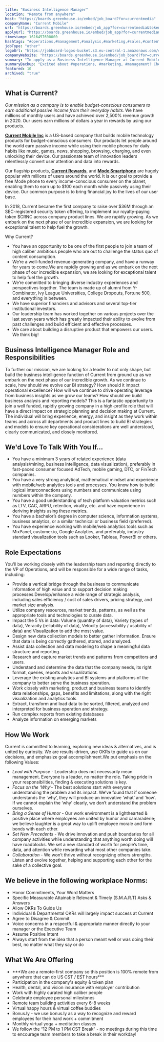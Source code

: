 ```yaml
---
title: "Business Intelligence Manager"
location: "Remote from anywhere"
host: "https://boards.greenhouse.io/embed/job_board?for=currentmedia"
companyName: "Current Mobile"
url: "https://boards.greenhouse.io/embed/job_app?for=currentmedia&token=5088300002"
applyUrl: "https://boards.greenhouse.io/embed/job_app?for=currentmedia&token=5088300002#app"
timestamp: 1616457600000
hashtags: "#operations,#management,#analysis,#marketing,#sales,#content,#ui/ux,#finance,#office,#monitoring"
jobType: "other"
logoUrl: "https://jobboard-logos-bucket.s3.eu-central-1.amazonaws.com/current-mobile"
companyWebsite: "https://boards.greenhouse.io/embed/job_board?for=currentmedia"
summary: "To apply as a Business Intelligence Manager at Current Mobile, you preferably need to have 3 years of related experience."
summaryBackup: "Excited about #operations, #marketing, #management? Check out this job post!"
featured: 10
archived: "true"
---
```


## What is Current?

_Our mission as a company is to enable budget-conscious consumers to earn additional passive income from their everyday habits._ We have millions of monthly users and have achieved over 2,500% revenue growth in 2020. Our users earn millions of dollars a year in rewards by using our products.

**[Current Mobile Inc](https://currentmobile.us)** is a US-based company that builds mobile technology products for budget-conscious consumers. Our products let people around the world earn passive income while using their mobile phones for daily habits like music, games, news, shopping, browsing, charging, and even unlocking their device. Our passionate team of innovation leaders relentlessly convert user attention and data into rewards. 

Our flagship products, **[Current Rewards](https://play.google.com/store/apps/details?id=us.current.android&hl=en_US&gl=US)**, and **[Mode Smartphone](http://modephone.com/)** are hugely popular with millions of users around the world. It is our goal to provide a free Mode phone to every income-conscious consumer on the planet, enabling them to earn up to $100 each month while passively using their device. Our common purpose is to bring financial joy to the lives of our user base.

In 2018, Current became the first company to raise over $36M through an SEC-registered security token offering, to implement our royalty-paying token $CRNC across company product lines. We are rapidly growing. As we embark on the next phase of our incredible expansion, we are looking for exceptional talent to help fuel the growth.

Why Current?

*   You have an opportunity to be one of the first people to join a team of high caliber ambitious people who are out to challenge the status quo of content consumption.
*   We’re a well-funded revenue-generating company, and have a runway for years to come.We are rapidly growing and as we embark on the next phase of our incredible expansion, we are looking for exceptional talent to help fuel the growth.
*   We’re committed to bringing diverse industry experiences and perspectives together. The team is made up of alumni from Y-Combinator, Ivy League Universities, College Dropouts, Fortune 500, and everything in between.
*   We have superior financiers and advisors and several top-tier institutional investors.
*   Our leadership team has worked together on various projects over the last seven years which has greatly impacted their ability to evolve from past challenges and build efficient and effective processes.
*   We care about building a disruptive product that empowers our users. We think big!

## Business Intelligence Manager Role and Responsibilities

To further our mission, we are looking for a leader to not only shape, but build the business intelligence function of Current from ground up as we embark on the next phase of our incredible growth. As we continue to scale, how should we evolve our BI strategy? How should it impact operational excellence? How will we continue to drive operating leverage from business insights as we grow our teams? How should we build business analysis and reporting models? This is a fantastic opportunity to join a well funded, rapidly growing company in a high-profile role that will have a direct impact on strategic planning and decision making at Current. The individual will bring experience, energy, and insight as they work within teams and across all departments and product lines to build BI strategies and models to ensure key operational considerations are well understood, clearly communicated, and closely monitored.

## We'd Love To Talk With You If…

*   You have a minimum 3 years of related experience (data analysis/mining, business intelligence, data visualization), preferably in fast-paced consumer focused AdTech, mobile gaming, DTC, or FinTech companies.
*   You have a very strong analytical, mathematical mindset and experience with mobile/web analytics tools and processes. You know how to build logical interconnections using numbers and communicate using numbers within the company.
*   You have a good understanding of tech platform valuation metrics such as LTV, CAC, ARPU, retention, virality, etc. and have experience in deriving insights using these metrics.
*   You have a bachelor’s degree in computer science, information systems, business analytics, or a similar technical or business field (preferred).
*   You have experience working with mobile/web analytics tools such as MixPanel, customer.io, Google Analytics, and preferably, industry standard visualization tools such as Looker, Tableau, PowerBI or others.

## Role Expectations

You'll be working closely with the leadership team and reporting directly to the VP of Operations, and will be responsible for a wide range of tasks, including:

*   Provide a vertical bridge through the business to communicate information of high value and to support decision making processes.Develop/enhance a wide range of strategic analysis, including sales efficiency / cost of sales drivers, pricing strategy, and market size analysis.
*   Utilize company resources, market trends, patterns, as well as the appropriate tools and technologies to curate data.
*   Impact the 5 Vs in data: Volume (quantity of data), Variety (types of data), Veracity (reliability of data), Velocity (accessibility / usability of data) and Visualization to add the most value.
*   Design new data collection models to better gather information. Ensure that data is being correctly gathered, stored, and analyzed.
*   Assist data collection and data modeling to shape a meaningful data structure and reporting.
*   Research and capture market trends and patterns from competitors and users.
*   Understand and determine the data that the company needs, its right format, queries, reports and visualizations.
*   Leverage the existing analytics and BI systems and platforms of the company to better serve the business operation.
*   Work closely with marketing, product and business teams to identify data relationships, gaps, benefits and limitations, along with the right visualization and analytics tools.
*   Extract, transform and load data to be sorted, filtered, analyzed and interpreted for business operation and strategy.
*   Run complex reports from existing databases
*   Analyze information on emerging markets

## How We Work

Current is committed to learning, exploring new ideas & alternatives, and is united by curiosity. We are results-driven, use OKRs to guide us on our decisions, and emphasize goal accomplishment.We put emphasis on the following Values:

*   _Lead with Purpose -_ Leadership does not necessarily mean management. Everyone is a leader, no matter the role. Taking pride in your responsibilities, finding & executing solutions is key.
*   _Focus on the ‘Why’-_ The best solutions start with everyone understanding the problem and its impact. We’ve found that if someone understands the ‘why’, they will produce an innovative ‘what’ and ‘how’. If we cannot explain the ‘why’ clearly, we don’t understand the problem ourselves.
*   _Bring a Sense of Humor -_ Our work environment is a lighthearted & positive place where employees are united by humor and camaraderie; we believe laughter is a great way to uplift employee morale and form bonds with each other.
*   _Set New Precedents -_ We drive innovation and push boundaries for all company activities while understanding that anything worth doing will have roadblocks. We set a new standard of worth for people’s time, data, and attention while rewarding what most other companies take.
*   _Collaboration -_ We won’t thrive without recognizing others strengths. Listen and evolve together, helping and supporting each other for the sake of a collective goal.

## We believe in the following workplace Norms:

*   Honor Commitments, Your Word Matters
*   Specific Measurable Attainable Relevant & Timely (S.M.A.R.T) Asks & Answers
*   Allow OKRs To Guide Us
*   Individual & Departmental OKRs will largely impact success at Current
*   Agree to Disagree & Commit
*   Voice concerns in a respectful & appropriate manner directly to your manager or the Executive Team
*   Assume Positive Intent
*   Always start from the idea that a person meant well or was doing their best, no matter what they say or do

## What We Are Offering

*   \*\*\*We are a remote-first company so this position is 100% remote from anywhere that can do US CST / EST hours\*\*\*
*   Participation in the company's equity & token plan
*   Health, dental, and vision insurance with employer contribution
*   Work with highly curated high caliber people
*   Celebrate employee personal milestones
*   Remote team building activities every 6-8 weeks
*   Virtual happy hours & virtual coffee buddies
*   Bonus.ly - we use bonus.ly as a way to recognize and reward employees for their hard work + commitment
*   Monthly virtual yoga + meditation classes
*   We follow the “12 PM to 1 PM CST Break” - no meetings during this time to encourage team members to take a break in their workday!
